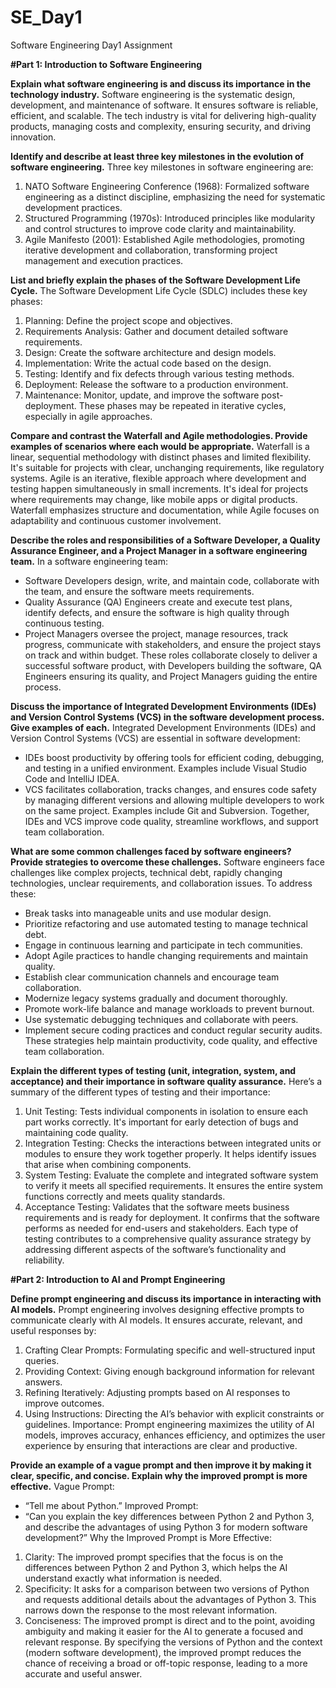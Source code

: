 # SE_Day1
Software Engineering Day1 Assignment

**#Part 1: Introduction to Software Engineering**

**Explain what software engineering is and discuss its importance in the technology industry.**
Software engineering is the systematic design, development, and maintenance of software. It ensures software is reliable, efficient, and scalable. The tech industry is vital for delivering high-quality products, managing costs and complexity, ensuring security, and driving innovation.


**Identify and describe at least three key milestones in the evolution of software engineering.**
Three key milestones in software engineering are:
1. NATO Software Engineering Conference (1968): Formalized software engineering as a distinct discipline, emphasizing the need for systematic development practices.
2. Structured Programming (1970s): Introduced principles like modularity and control structures to improve code clarity and maintainability.
3. Agile Manifesto (2001): Established Agile methodologies, promoting iterative development and collaboration, transforming project management and execution practices.


**List and briefly explain the phases of the Software Development Life Cycle.**
The Software Development Life Cycle (SDLC) includes these key phases:
1. Planning: Define the project scope and objectives.
2. Requirements Analysis: Gather and document detailed software requirements.
3. Design: Create the software architecture and design models.
4. Implementation: Write the actual code based on the design.
5. Testing: Identify and fix defects through various testing methods.
6. Deployment: Release the software to a production environment.
7. Maintenance: Monitor, update, and improve the software post-deployment. 
These phases may be repeated in iterative cycles, especially in agile approaches.


**Compare and contrast the Waterfall and Agile methodologies. Provide examples of scenarios where each would be appropriate.**
Waterfall is a linear, sequential methodology with distinct phases and limited flexibility. It's suitable for projects with clear, unchanging requirements, like regulatory systems.
Agile is an iterative, flexible approach where development and testing happen simultaneously in small increments. It's ideal for projects where requirements may change, like mobile apps or digital products.
Waterfall emphasizes structure and documentation, while Agile focuses on adaptability and continuous customer involvement.


**Describe the roles and responsibilities of a Software Developer, a Quality Assurance Engineer, and a Project Manager in a software engineering team.**
In a software engineering team:
- Software Developers design, write, and maintain code, collaborate with the team, and ensure the software meets requirements.
- Quality Assurance (QA) Engineers create and execute test plans, identify defects, and ensure the software is high quality through continuous testing.
- Project Managers oversee the project, manage resources, track progress, communicate with stakeholders, and ensure the project stays on track and within budget.
These roles collaborate closely to deliver a successful software product, with Developers building the software, QA Engineers ensuring its quality, and Project Managers guiding the entire process.


**Discuss the importance of Integrated Development Environments (IDEs) and Version Control Systems (VCS) in the software development process. Give examples of each.**
Integrated Development Environments (IDEs) and Version Control Systems (VCS) are essential in software development:
- IDEs boost productivity by offering tools for efficient coding, debugging, and testing in a unified environment. Examples include Visual Studio Code and IntelliJ IDEA.
- VCS facilitates collaboration, tracks changes, and ensures code safety by managing different versions and allowing multiple developers to work on the same project. Examples include Git and Subversion.
Together, IDEs and VCS improve code quality, streamline workflows, and support team collaboration.


**What are some common challenges faced by software engineers? Provide strategies to overcome these challenges.**
Software engineers face challenges like complex projects, technical debt, rapidly changing technologies, unclear requirements, and collaboration issues. To address these:
- Break tasks into manageable units and use modular design.
- Prioritize refactoring and use automated testing to manage technical debt.
- Engage in continuous learning and participate in tech communities.
- Adopt Agile practices to handle changing requirements and maintain quality.
- Establish clear communication channels and encourage team collaboration.
- Modernize legacy systems gradually and document thoroughly.
- Promote work-life balance and manage workloads to prevent burnout.
- Use systematic debugging techniques and collaborate with peers.
- Implement secure coding practices and conduct regular security audits.
These strategies help maintain productivity, code quality, and effective team collaboration.

**Explain the different types of testing (unit, integration, system, and acceptance) and their importance in software quality assurance.**
Here’s a summary of the different types of testing and their importance:
1. Unit Testing: Tests individual components in isolation to ensure each part works correctly. It's important for early detection of bugs and maintaining code quality.
2. Integration Testing: Checks the interactions between integrated units or modules to ensure they work together properly. It helps identify issues that arise when combining components.
3. System Testing: Evaluate the complete and integrated software system to verify it meets all specified requirements. It ensures the entire system functions correctly and meets quality standards.
4. Acceptance Testing: Validates that the software meets business requirements and is ready for deployment. It confirms that the software performs as needed for end-users and stakeholders.
Each type of testing contributes to a comprehensive quality assurance strategy by addressing different aspects of the software’s functionality and reliability.


**#Part 2: Introduction to AI and Prompt Engineering**

**Define prompt engineering and discuss its importance in interacting with AI models.**
Prompt engineering involves designing effective prompts to communicate clearly with AI models. It ensures accurate, relevant, and useful responses by:
1. Crafting Clear Prompts: Formulating specific and well-structured input queries.
2. Providing Context: Giving enough background information for relevant answers.
3. Refining Iteratively: Adjusting prompts based on AI responses to improve outcomes.
4. Using Instructions: Directing the AI’s behavior with explicit constraints or guidelines.
Importance: Prompt engineering maximizes the utility of AI models, improves accuracy, enhances efficiency, and optimizes the user experience by ensuring that interactions are clear and productive.


**Provide an example of a vague prompt and then improve it by making it clear, specific, and concise. Explain why the improved prompt is more effective.**
Vague Prompt:
- “Tell me about Python.”
Improved Prompt:
- “Can you explain the key differences between Python 2 and Python 3, and describe the advantages of using Python 3 for modern software development?”
Why the Improved Prompt is More Effective:
1. Clarity: The improved prompt specifies that the focus is on the differences between Python 2 and Python 3, which helps the AI understand exactly what information is needed.
2. Specificity: It asks for a comparison between two versions of Python and requests additional details about the advantages of Python 3. This narrows down the response to the most relevant information.
3. Conciseness: The improved prompt is direct and to the point, avoiding ambiguity and making it easier for the AI to generate a focused and relevant response.
By specifying the versions of Python and the context (modern software development), the improved prompt reduces the chance of receiving a broad or off-topic response, leading to a more accurate and useful answer.
